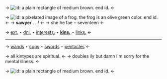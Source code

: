 -> ![id: a plain rectangle of medium brown. end id.](https://cdn.discordapp.com/attachments/1028758470498996305/1046654551173902346/unknown.png) <-


-> ![id: a pixelated image of a frog. the frog is an olive green color. end id.](https://media.discordapp.net/attachments/1028758470498996305/1046655143606759515/image-removebg-preview5.png) <- 
-> **sawyer**  . . *!* <-
-> she he fae ⋆ seventeen <- 

-> [ext.](https://rentry.co/glendower) ⋆ [dni.](https://rentry.co/forewarned) ⋆ [interests.](https://rentry.co/eugenides) ⋆ [**kins.**](https://rentry.co/sargent) ⋆ [links.](https://rentry.co/demigod) <-

***
-> [wands](https://rentry.co/graceling) ⋆ [cups](https://rentry.co/pantalaimon) ⋆ [swords](https://rentry.co/seattlegrace) ⋆ [pentacles](https://rentry.co/brisingr) <-

-> all kintypes are spiritual. <-
-> doubles ily but damn i'm sorry for the mental illness. <-

-> ![id: a plain rectangle of medium brown. end id.](https://cdn.discordapp.com/attachments/1028758470498996305/1046654551173902346/unknown.png) <-
